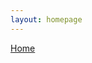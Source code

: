 ```yaml
---
layout: homepage
---
```



[Home](https://coreybjackson.com)

<!DOCTYPE html>
<html>
<head>
    <style>
        /* Define the grid container */
        .image-grid {
            display: grid;
            grid-template-columns: repeat(3, 1fr); /* Three columns with equal width */
            grid-gap: 10px; /* Add some spacing between grid items */
        }

        /* Style for grid items (images) */
        .grid-item {
            width: 100%; /* Make each item take up the full width of its grid cell */
            height: auto; /* Maintain the aspect ratio of the images */
            position: relative;
        }

        /* Style for image captions */
        .caption {
            position: absolute;
            bottom: 0;
            left: 0;
            background-color: rgba(0, 0, 0, 0.5); /* Add a semi-transparent black background to make text readable */
            color: #fff; /* Text color */
            padding: 5px;
            margin: 0;
            width: 100%;
            text-align: center;
        }
    </style>
</head>



<body>
# Current Students 
    <div class="image-grid">
        <!-- Grid Item 1 -->
        <div class="grid-item">
            <img src="https://raw.githubusercontent.com/cjacks04/cjacks04.github.io/main/assets/img/students/tallal-ahmad.jpg" alt="Image of Tallal Ahmad">
            <p class="caption">Tallal Ahmad, Ph.D. Student</p>
        </div>
        <!-- Grid Item 2 -->
        <div class="grid-item">
            <<img src="https://raw.githubusercontent.com/cjacks04/cjacks04.github.io/main/assets/img/students/ellie-jeong.jpg" alt="Image of Ellie Jeong">
            <p class="caption">Ellie Jeong, Ph.D. Student</p>
        </div>
   </div>


# Former Students 


</body>
</html>

